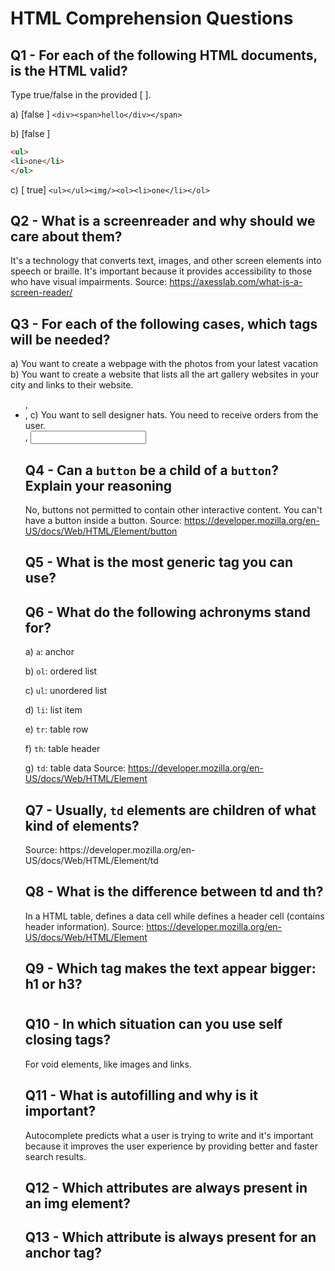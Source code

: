 # HTML Comprehension Questions

## Q1 - For each of the following HTML documents, is the HTML valid?

Type true/false in the provided [ ].

a) [false ] `<div><span>hello</div></span>`

b) [false ]

```html
<ul>
<li>one</li>
</ol>
```

c) [ true] `<ul></ul><img/><ol><li>one</li></ol>`

## Q2 - What is a screenreader and why should we care about them?

It's a technology that converts text, images, and other screen elements into speech or braille. It's important because it provides accessibility to those who have visual impairments.
Source: https://axesslab.com/what-is-a-screen-reader/

## Q3 - For each of the following cases, which tags will be needed?

a) You want to create a webpage with the photos from your latest vacation
<img/>
b) You want to create a website that lists all the art gallery websites in your city and links to their website.
<ul>, <li>, <a>
c) You want to sell designer hats. You need to receive orders from the user.
<form>, <input>

## Q4 - Can a `button` be a child of a `button`? Explain your reasoning
No, buttons not permitted to contain other interactive content. You can't have a button inside a button.
Source: https://developer.mozilla.org/en-US/docs/Web/HTML/Element/button

## Q5 - What is the most generic tag you can use?
<p>

## Q6 - What do the following achronyms stand for?

a) `a`: anchor

b) `ol`: ordered list

c) `ul`: unordered list

d) `li`: list item

e) `tr`: table row

f) `th`: table header

g) `td`: table data
Source: https://developer.mozilla.org/en-US/docs/Web/HTML/Element

## Q7 - Usually, `td` elements are children of what kind of elements?
<tr>
Source: https://developer.mozilla.org/en-US/docs/Web/HTML/Element/td

## Q8 - What is the difference between td and th?
In a HTML table, <td> defines a data cell while <th> defines a header cell (contains header information).
Source: https://developer.mozilla.org/en-US/docs/Web/HTML/Element

## Q9 - Which tag makes the text appear bigger: h1 or h3?
<h1>

## Q10 - In which situation can you use self closing tags?
For void elements, like images and links.

## Q11 - What is autofilling and why is it important?
Autocomplete predicts what a user is trying to write and it's important because it improves the user experience by providing better and faster search results. 

## Q12 - Which attributes are always present in an img element?

## Q13 - Which attribute is always present for an anchor tag?
